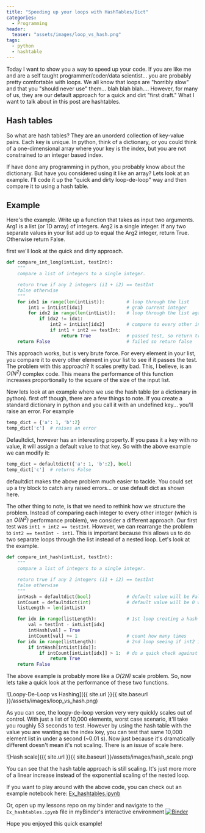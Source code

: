 ```yaml
---
title: "Speeding up your loops with HashTables/Dict"
categories:
  - Programming
header:
  teaser: "assets/images/loop_vs_hash.png"
tags:
  - python
  - hashtable
---
```


Today I want to show you a way to speed up your code. If you are like me and are a self taught programmer/coder/data scientist... you are probably pretty comfortable with loops. We all know that loops are "horribly slow" and that you "should never use" them... blah blah blah.... However, for many of us, they are our default approach for a quick and dirt "first draft." What I want to talk about in this post are hashtables.

## Hash tables

So what are hash tables? They are an unorderd collection of key-value pairs. Each key is unique. In python, think of a dictionary, or you could think of a one-dimensional array where your key is the index, but you are not constrained to an integer based index.

If have done any programming in python, you probably know about the dictionary. But have you considered using it like an array? Lets look at an example. I'll code it up the "quick and dirty loop-de-loop" way and then compare it to using a hash table.

## Example

Here's the example. Write up a function that takes as input two arguments. Arg1 is a list (or 1D array) of integers. Arg2 is a single integer. If any two separate values in your list add up to equal the Arg2 integer, return True. Otherwise return False.

first we'll look at the quick and dirty approach.

```python
def compare_int_long(intList, testInt):
    """
    compare a list of integers to a single integer.

    return true if any 2 integers (i1 + i2) == testInt
    false otherwise
    """
    for idx1 in range(len(intList)):        # loop through the list
        int1 = intList[idx1]                # grab current integer
        for idx2 in range(len(intList)):    # loop through the list again
            if idx2 != idx1:
                int2 = intList[idx2]        # compare to every other integer
                if int1 + int2 == testInt:
                    return True             # passed test, so return true
    return False                            # failed so return false
```

This approach works, but is very brute force. For every element in your list, you compare it to every other element in your list to see if it passes the test. The problem with this approach? It scales pretty bad. This, I believe, is an *O(N<sup>2</sup>)* complex code. This means the performance of this function increases proportionally to the square of the size of the input list.

Now lets look at an example where we use the hash table (or a dictionary in python). first off though, there are a few things to note. If you create a standard dictionary in python and you call it with an undefined key... you'll raise an error. For example

```python
temp_dict = {'a': 1, 'b':2}
temp_dict['c']  # raises an error
```

Defaultdict, however has an interesting property. If you pass it a key with no value, it will assign a default value to that key. So with the above example we can modify it:

```python
temp_dict = defaultdict({'a': 1, 'b':2}, bool)
temp_dict['c']  # returns False
```

defaultdict makes the above problem much easier to tackle. You could set up a try block to catch any raised errors... or use default dict as shown here.

The other thing to note, is that we need to rethink how we structure the problem. Instead of comparing each integer to every other integer (which is an *O(N<sup>2</sup>)* performance problem), we consider a different approach. Our first test was `int1 + int2 == testInt`. However, we can rearrange the problem to `int2 == testInt - int1`. This is important because this allows us to do two separate loops through the list instead of a nested loop. Let's look at the example.

```python
def compare_int_hash(intList, testInt):
    """
    compare a list of integers to a single integer.

    return true if any 2 integers (i1 + i2) == testInt
    false otherwise
    """
    intHash = defaultdict(bool)             # default value will be False
    intCount = defaultdict(int)             # default value will be 0 which is usefull for counting
    listLength = len(intList)

    for idx in range(listLength):           # 1st loop creating a hash table with the key being testInt - int1 and the value being True
        val = testInt - intList[idx]
        intHash[val] = True
        intCount[val] += 1                  # count how many times
    for idx in range(listLength):           # 2nd loop seeing if int2 is found in the hashtable
        if intHash[intList[idx]]:
            if intCount[intList[idx]] > 1:  # do a quick check against the count so we know if we there are 2 values or if we just happen to have a single value that's half the testInt
                return True
    return False
```

The above example is probably more like a *O(2N)* scale problem. So, now lets take a quick look at the performance of these two functions.

![Loopy-De-Loop vs Hashing]({{ site.url }}{{ site.baseurl }}/assets/images/loop_vs_hash.png)

As you can see, the loopy-de-loop version very very quickly scales out of control. With just a list of 10,000 elements, worst case scenario, it'll take you roughly 53 seconds to test. However by using the hash table with the value you are wanting as the index key, you can test that same 10,000 element list in under a second (~0.01 s). Now just because it's dramatically different doesn't mean it's not scaling. There is an issue of scale here.

![Hash scale]({{ site.url }}{{ site.baseurl }}/assets/images/hash_scale.png)

You can see that the hash table approach is still scaling. It's just more more of a linear increase instead of the exponential scaling of the nested loop.

If you want to play around with the above code, you can check out an example notebook here: [Ex_hashtables.ipynb](https://github.com/tyleracorn/lessons/blob/master/Ex_Hashtables.ipynb) 

Or, open up my lessons repo on my binder and navigate to the `Ex_hashtables.ipynb` file in myBinder's interactive environment
[![Binder](https://mybinder.org/badge_logo.svg)](https://mybinder.org/v2/gh/tyleracorn/lessons/master)

Hope you enjoyed this quick example!
